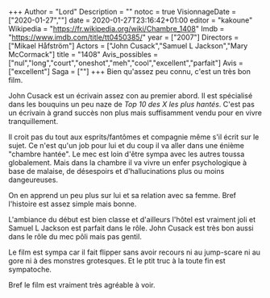 +++
Author = "Lord"
Description = ""
notoc = true
VisionnageDate = ["2020-01-27",""]
date = 2020-01-27T23:16:42+01:00
editor = "kakoune"
Wikipedia = "https://fr.wikipedia.org/wiki/Chambre_1408"
Imdb = "https://www.imdb.com/title/tt0450385/"
year = ["2007"]
Directors = ["Mikael Håfström"]
Actors = ["John Cusack","Samuel L Jackson","Mary McCormack"]
title = "1408"
Avis_possibles = ["nul","long","court","oneshot","meh","cool","excellent","parfait"]
Avis = ["excellent"] 
Saga = [""]
+++
Bien qu'assez peu connu, c'est un très bon film.

John Cusack est un écrivain assez con au premier abord.
Il est spécialisé dans les bouquins un peu naze de *Top 10 des X les plus hantés*.
C'est pas un écrivain à grand succès non plus mais suffisamment vendu pour en vivre tranquillement.


Il croit pas du tout aux esprits/fantômes et compagnie même s'il écrit sur le sujet.
Ce n'est qu'un job pour lui et du coup il va aller dans une énième "chambre hantée".
Le mec est loin d'être sympa avec les autres toussa globalement.
Mais dans la chambre il va vivre un enfer psychologique à base de malaise, de désespoirs et d'hallucinations plus ou moins dangeureuses.

On en apprend un peu plus sur lui et sa relation avec sa femme.
Bref l'histoire est assez simple mais bonne.

L'ambiance du début est bien classe et d'ailleurs l'hôtel est vraiment joli et Samuel L Jackson est parfait dans le rôle.
John Cusack est très bon aussi dans le rôle du mec pôli mais pas gentil.

Le film est sympa car il fait flipper sans avoir recours ni au jump-scare ni au gore ni à des monstres grotesques.
Et le ptit truc à la toute fin est sympatoche.

Bref le film est vraiment très agréable à voir.
